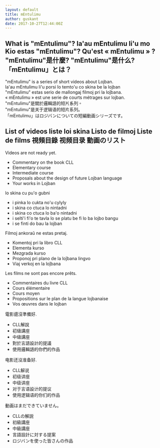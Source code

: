 ```yaml
---
layout: default
title: mEntulimu
author: guskant
date: 2017-10-27T12:44:00Z
---
```

## <span lang="en">What is "mEntulimu"?</span> <span lang="jbo">la'au mEntulimu li'u mo</span> <span lang="epo">Kio estas "mEntulimu"?</span> <span lang="fr">Qu'est « mEntulimu » ?</span> <span lang="zh-Hant">"mEntulimu"是什麼?</span> <span lang="zh-Hans">"mEntulimu"是什么?</span> <span lang="ja">「mEntulimu」とは？</span>

<div lang="en">"mEntulimu" is a series of short videos about Lojban.</div>
<div lang="jbo">la'au mEntulimu li'u porsi lo temto'u co skina be la lojban</div>
<div lang="epo">"mEntulimu" estas serio de mallongaj filmoj pri la loĵbana.</div>
<div lang="fr">« mEntulimu » est une serie de courts métrages sur lojban.</div>
<div lang="zh-Hant">"mEntulimu"是關於邏輯語的短片系列。</div>
<div lang="zh-Hans">"mEntulimu"是关于逻辑语的短片系列。</div>
<div lang="ja">「mEntulimu」はロジバンについての短編動画シリーズです。</div>

## <span lang="en">List of videos</span> <span lang="jbo">liste loi skina</span> <span lang="epo">Listo de filmoj</span> <span lang="fr">Liste de films</span> <span lang="zh-Hant">視頻目錄</span> <span lang="zh-Hans">视频目录</span> <span lang="ja">動画のリスト</span>

<div lang="en">
Videos are not ready yet.

- Commentary on the book CLL
- Elementary course
- Intermediate course
- Proposals about the design of future Lojban language
- Your works in Lojban
</div>
<div lang="jbo">
lo skina cu pu'o gubni

- i pinka lo cukta no'u cylyly
- i skina co ctuca lo nintadni
- i skina co ctuca lo ba'o nintadni
- i selti'i fi'o te tavla lo se platu be fi lo ba lojbo bangu
- i se finti do bau la lojban
</div>
<div lang="epo">
Filmoj ankoraŭ ne estas pretaj.

- Komentoj pri la libro CLL
- Elementa kurso
- Mezgrada kurso
- Proponoj pri plano de la loĵbana lingvo
- Viaj verkoj en la loĵbana
</div>
<div lang="fr">
Les films ne sont pas encore prêts.

- Commentaires du livre CLL
- Cours élémentaire
- Cours moyen
- Propositions sur le plan de la langue lojbanaise
- Vos œuvres dans le lojban
</div>
<div lang="zh-Hant">
電影還沒準備好.

- CLL解說
- 初級講座
- 中級講座
- 對於言語設計的提議
- 使用邏輯語的你們的作品
</div>
<div lang="zh-Hans">
电影还没准备好.

- CLL解说
- 初级讲座
- 中级讲座
- 对于言语設计的提议
- 使用逻辑语的你们的作品
</div>
<div lang="ja">
動画はまだできていません。

- CLLの解説
- 初級講座
- 中級講座
- 言語設計に対する提案
- ロジバンを使った皆さんの作品
</div>
